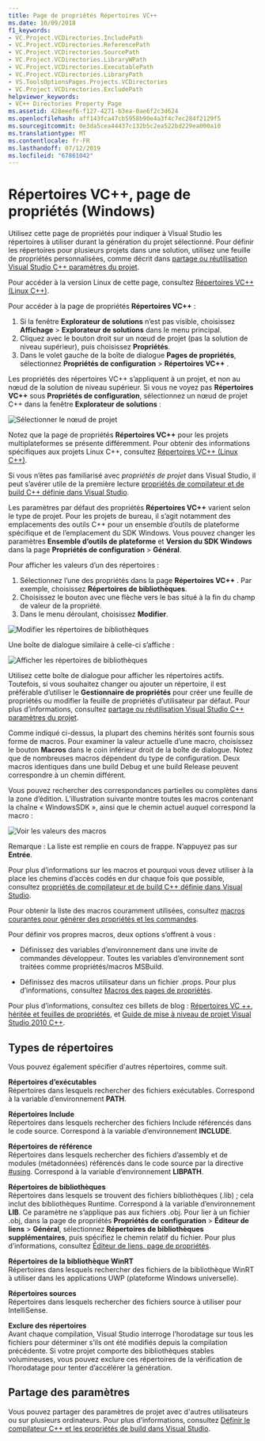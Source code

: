 ```yaml
---
title: Page de propriétés Répertoires VC++
ms.date: 10/09/2018
f1_keywords:
- VC.Project.VCDirectories.IncludePath
- VC.Project.VCDirectories.ReferencePath
- VC.Project.VCDirectories.SourcePath
- VC.Project.VCDirectories.LibraryWPath
- VC.Project.VCDirectories.ExecutablePath
- VC.Project.VCDirectories.LibraryPath
- VS.ToolsOptionsPages.Projects.VCDirectories
- VC.Project.VCDirectories.ExcludePath
helpviewer_keywords:
- VC++ Directories Property Page
ms.assetid: 428eeef6-f127-4271-b3ea-0ae6f2c3d624
ms.openlocfilehash: aff143fca47cb5958b90e4a3f4c7ec284f2129f5
ms.sourcegitcommit: 0e3da5cea44437c132b5c2ea522bd229ea000a10
ms.translationtype: MT
ms.contentlocale: fr-FR
ms.lasthandoff: 07/12/2019
ms.locfileid: "67861042"
---
```

# <a name="vc-directories-property-page-windows"></a>Répertoires VC++, page de propriétés (Windows)

Utilisez cette page de propriétés pour indiquer à Visual Studio les répertoires à utiliser durant la génération du projet sélectionné. Pour définir les répertoires pour plusieurs projets dans une solution, utilisez une feuille de propriétés personnalisées, comme décrit dans [partage ou réutilisation Visual Studio C++ paramètres du projet](../create-reusable-property-configurations.md).

Pour accéder à la version Linux de cette page, consultez [Répertoires VC++ (Linux C++)](../../linux/prop-pages/directories-linux.md).

Pour accéder à la page de propriétés **Répertoires VC++** :

1. Si la fenêtre **Explorateur de solutions** n’est pas visible, choisissez **Affichage** > **Explorateur de solutions** dans le menu principal.
1. Cliquez avec le bouton droit sur un nœud de projet (pas la solution de niveau supérieur), puis choisissez **Propriétés**.
1. Dans le volet gauche de la boîte de dialogue **Pages de propriétés**, sélectionnez **Propriétés de configuration** > **Répertoires VC++** .

Les propriétés des répertoires VC++ s’appliquent à un projet, et non au nœud de la solution de niveau supérieur. Si vous ne voyez pas **Répertoires VC++** sous **Propriétés de configuration**, sélectionnez un nœud de projet C++ dans la fenêtre **Explorateur de solutions** :

![Sélectionner le nœud de projet](../media/vcppdir.png "Sélectionner le nœud de projet pour voir les propriétés Répertoires VC++")

Notez que la page de propriétés **Répertoires VC++** pour les projets multiplateformes se présente différemment. Pour obtenir des informations spécifiques aux projets Linux C++, consultez [Répertoires VC++ (Linux C++)](../../linux/prop-pages/directories-linux.md).

Si vous n’êtes pas familiarisé avec *propriétés de projet* dans Visual Studio, il peut s’avérer utile de la première lecture [propriétés de compilateur et de build C++ définie dans Visual Studio](../working-with-project-properties.md).

Les paramètres par défaut des propriétés **Répertoires VC++** varient selon le type de projet. Pour les projets de bureau, il s’agit notamment des emplacements des outils C++ pour un ensemble d’outils de plateforme spécifique et de l’emplacement du SDK Windows. Vous pouvez changer les paramètres **Ensemble d’outils de plateforme** et **Version du SDK Windows** dans la page **Propriétés de configuration** > **Général**.

Pour afficher les valeurs d’un des répertoires :

1. Sélectionnez l’une des propriétés dans la page **Répertoires VC++** . Par exemple, choisissez **Répertoires de bibliothèques**.
1. Choisissez le bouton avec une flèche vers le bas situé à la fin du champ de valeur de la propriété.
1. Dans le menu déroulant, choisissez **Modifier**.

![Modifier les répertoires de bibliothèques](../media/vcppdir_libdir_edit.png "Boîte de dialogue permettant de modifier des chemins de bibliothèques")

Une boîte de dialogue similaire à celle-ci s’affiche :

![Afficher les répertoires de bibliothèques](../media/vcppdir_libdir.png "Boîte de dialogue permettant d’ajouter ou de supprimer des chemins de bibliothèques")

Utilisez cette boîte de dialogue pour afficher les répertoires actifs. Toutefois, si vous souhaitez changer ou ajouter un répertoire, il est préférable d’utiliser le **Gestionnaire de propriétés** pour créer une feuille de propriétés ou modifier la feuille de propriétés d’utilisateur par défaut. Pour plus d’informations, consultez [partage ou réutilisation Visual Studio C++ paramètres du projet](../create-reusable-property-configurations.md).

Comme indiqué ci-dessus, la plupart des chemins hérités sont fournis sous forme de macros.  Pour examiner la valeur actuelle d’une macro, choisissez le bouton **Macros** dans le coin inférieur droit de la boîte de dialogue. Notez que de nombreuses macros dépendent du type de configuration. Deux macros identiques dans une build Debug et une build Release peuvent correspondre à un chemin différent.

Vous pouvez rechercher des correspondances partielles ou complètes dans la zone d’édition. L’illustration suivante montre toutes les macros contenant la chaîne « WindowsSDK », ainsi que le chemin actuel auquel correspond la macro :

![Voir les valeurs des macros](../media/vcppdir_libdir_macros.png "Boîte de dialogue permettant de modifier les macros")

Remarque : La liste est remplie en cours de frappe. N’appuyez pas sur **Entrée**.

Pour plus d’informations sur les macros et pourquoi vous devez utiliser à la place les chemins d’accès codés en dur chaque fois que possible, consultez [propriétés de compilateur et de build C++ définie dans Visual Studio](../working-with-project-properties.md).

Pour obtenir la liste des macros couramment utilisées, consultez [macros courantes pour générer des propriétés et les commandes](common-macros-for-build-commands-and-properties.md).

Pour définir vos propres macros, deux options s’offrent à vous :

- Définissez des variables d’environnement dans une invite de commandes développeur. Toutes les variables d’environnement sont traitées comme propriétés/macros MSBuild.

- Définissez des macros utilisateur dans un fichier .props. Pour plus d’informations, consultez [Macros des pages de propriétés](../working-with-project-properties.md).

Pour plus d’informations, consultez ces billets de blog : [Répertoires VC ++](https://blogs.msdn.com/b/vsproject/archive/2009/07/07/vc-directories.aspx), [héritée et feuilles de propriétés](https://blogs.msdn.com/b/vsproject/archive/2009/06/23/inherited-properties-and-property-sheets.aspx), et [Guide de mise à niveau de projet Visual Studio 2010 C++](https://devblogs.microsoft.com/cppblog/visual-studio-2010-c-project-upgrade-guide/).

## <a name="directory-types"></a>Types de répertoires

Vous pouvez également spécifier d'autres répertoires, comme suit.

**Répertoires d’exécutables**<br/>
Répertoires dans lesquels rechercher des fichiers exécutables. Correspond à la variable d’environnement **PATH**.

**Répertoires Include**<br/>
Répertoires dans lesquels rechercher des fichiers Include référencés dans le code source. Correspond à la variable d’environnement **INCLUDE**.

**Répertoires de référence**<br/>
Répertoires dans lesquels rechercher des fichiers d’assembly et de modules (métadonnées) référencés dans le code source par la directive [#using](../../preprocessor/hash-using-directive-cpp.md). Correspond à la variable d’environnement **LIBPATH**.

**Répertoires de bibliothèques**<br/>
Répertoires dans lesquels se trouvent des fichiers bibliothèques (.lib) ; cela inclut des bibliothèques Runtime. Correspond à la variable d’environnement **LIB**. Ce paramètre ne s’applique pas aux fichiers .obj. Pour lier à un fichier .obj, dans la page de propriétés **Propriétés de configuration** > **Éditeur de liens** > **Général**, sélectionnez **Répertoires de bibliothèques supplémentaires**, puis spécifiez le chemin relatif du fichier. Pour plus d’informations, consultez [Éditeur de liens, page de propriétés](linker-property-pages.md).

**Répertoires de la bibliothèque WinRT**<br/>
Répertoires dans lesquels rechercher des fichiers de la bibliothèque WinRT à utiliser dans les applications UWP (plateforme Windows universelle).

**Répertoires sources**<br/>
Répertoires dans lesquels rechercher des fichiers source à utiliser pour IntelliSense.

**Exclure des répertoires**<br/>
Avant chaque compilation, Visual Studio interroge l’horodatage sur tous les fichiers pour déterminer s’ils ont été modifiés depuis la compilation précédente. Si votre projet comporte des bibliothèques stables volumineuses, vous pouvez exclure ces répertoires de la vérification de l’horodatage pour tenter d’accélérer la génération.

## <a name="sharing-the-settings"></a>Partage des paramètres

Vous pouvez partager des paramètres de projet avec d'autres utilisateurs ou sur plusieurs ordinateurs. Pour plus d’informations, consultez [Définir le compilateur C++ et les propriétés de build dans Visual Studio](../working-with-project-properties.md).
